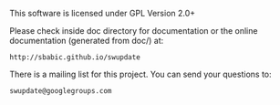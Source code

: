 This software is licensed under GPL Version 2.0+

Please check inside doc directory for documentation or
the online documentation (generated from doc/) at:

	http://sbabic.github.io/swupdate

There is a mailing list for this project. You can send your questions to:

	swupdate@googlegroups.com
